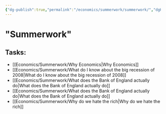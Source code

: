 ```yaml
---
{"dg-publish":true,"permalink":"/economics/summerwork/summerwork/","dgHomeLink":true,"dgPassFrontmatter":false}
---
```


# "Summerwork"

## Tasks:
- [[Economics/Summerwork/Why Economics|Why Economics]]
- [[Economics/Summerwork/What do I know about the big recession of 2008|What do I know about the big recession of 2008]]
- [[Economics/Summerwork/What does the Bank of England actually do|What does the Bank of England actually do]]
- [[Economics/Summerwork/What does the Bank of England actually do|What does the Bank of England actually do]]
- [[Economics/Summerwork/Why do we hate the rich|Why do we hate the rich]]